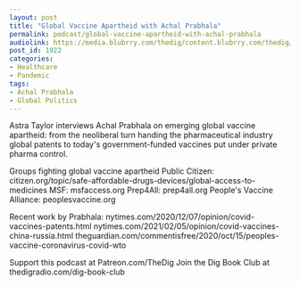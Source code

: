 ```yaml
---
layout: post
title: "Global Vaccine Apartheid with Achal Prabhala"
permalink: podcast/global-vaccine-apartheid-with-achal-prabhala
audiolink: https://media.blubrry.com/thedig/content.blubrry.com/thedig/The_Dig-EP_298-Prabhala.mp3
post_id: 1922
categories: 
- Healthcare
- Pandemic
tags: 
- Achal Prabhala
- Global Politics
---
```


Astra Taylor interviews Achal Prabhala on emerging global vaccine apartheid: from the neoliberal turn handing the pharmaceutical industry global patents to today's government-funded vaccines put under private pharma control. 

Groups fighting global vaccine apartheid
Public Citizen: citizen.org/topic/safe-affordable-drugs-devices/global-access-to-medicines
MSF: msfaccess.org
Prep4All: prep4all.org
People's Vaccine Alliance: peoplesvaccine.org

Recent work by Prabhala:
nytimes.com/2020/12/07/opinion/covid-vaccines-patents.html
nytimes.com/2021/02/05/opinion/covid-vaccines-china-russia.html
theguardian.com/commentisfree/2020/oct/15/peoples-vaccine-coronavirus-covid-wto

Support this podcast at Patreon.com/TheDig
Join the Dig Book Club at thedigradio.com/dig-book-club
